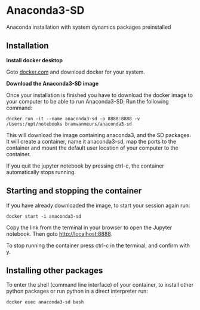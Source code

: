 # Anaconda3-SD
Anaconda installation with system dynamics packages preinstalled
## Installation
**Install docker desktop**

Goto [docker.com](https://www.docker.com/products/docker) and download docker for your system.

**Download the Anaconda3-SD image**

Once your installation is finished you have to download the docker image to your computer to be able to run Anaconda3-SD. Run the following command:

    docker run -it --name anaconda3-sd -p 8888:8888 -v /Users:/opt/notebooks bramvanmeurs/anaconda3-sd

This will download the image containing anaconda3, and the SD packages. It will create a container, name it anaconda3-sd, map the ports to the container and mount the default user location of your computer to the container.

If you quit the jupyter notebook by pressing ctrl-c, the container automatically stops running.

## Starting and stopping the container

If you have already downloaded the image, to start your session again run:

    docker start -i anaconda3-sd

Copy the link from the terminal in your browser to open the Jupyter notebook. Then goto [http://localhost:8888](http://localhost:8888).

To stop running the container press ctrl-c in the terminal, and confirm with y.

## Installing other packages

To enter the shell (command line interface) of your container, to install other python packages or run python in a direct interpreter run:

    docker exec anaconda3-sd bash
